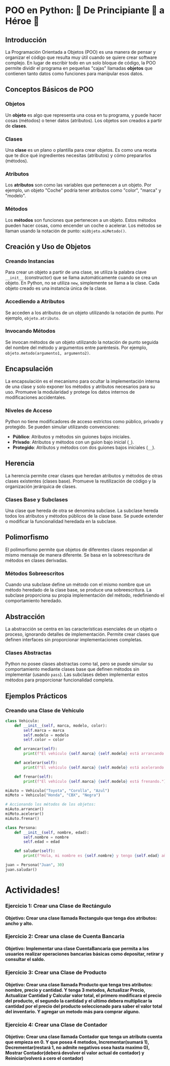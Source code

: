 # POO en Python: 🐍 De Principiante 👶 a Héroe 🦸

## Introducción
La Programación Orientada a Objetos (POO) es una manera de pensar y organizar el código que resulta muy útil cuando se quiere crear software complejo. En lugar de escribir todo en un solo bloque de código, la POO permite dividir el programa en pequeñas "cajas" llamadas **objetos** que contienen tanto datos como funciones para manipular esos datos.


## Conceptos Básicos de POO

### Objetos
Un **objeto** es algo que representa una cosa en tu programa, y puede hacer cosas (métodos) o tener datos (atributos). Los objetos son creados a partir de **clases**.

### Clases
Una **clase** es un plano o plantilla para crear objetos. Es como una receta que te dice qué ingredientes necesitas (atributos) y cómo prepararlos (métodos).

### Atributos
Los **atributos** son como las variables que pertenecen a un objeto. Por ejemplo, un objeto "Coche" podría tener atributos como "color", "marca" y "modelo".

### Métodos
Los **métodos** son funciones que pertenecen a un objeto. Estos métodos pueden hacer cosas, como encender un coche o acelerar. Los métodos se llaman usando la notación de punto: `miObjeto.miMetodo()`.

## Creación y Uso de Objetos

### Creando Instancias
Para crear un objeto a partir de una clase, se utiliza la palabra clave `__init__` (constructor) que se llama automáticamente cuando se crea un objeto. En Python, no se utiliza `new`, simplemente se llama a la clase. Cada objeto creado es una instancia única de la clase.

### Accediendo a Atributos
Se acceden a los atributos de un objeto utilizando la notación de punto. Por ejemplo, `objeto.atributo`.

### Invocando Métodos
Se invocan métodos de un objeto utilizando la notación de punto seguida del nombre del método y argumentos entre paréntesis. Por ejemplo, `objeto.metodo(argumento1, argumento2)`.

## Encapsulación
La encapsulación es el mecanismo para ocultar la implementación interna de una clase y solo exponer los métodos y atributos necesarios para su uso. Promueve la modularidad y protege los datos internos de modificaciones accidentales.

### Niveles de Acceso
Python no tiene modificadores de acceso estrictos como público, privado y protegido. Se pueden simular utilizando convenciones:

- **Público**: Atributos y métodos sin guiones bajos iniciales.
- **Privado**: Atributos y métodos con un guion bajo inicial (`_`).
- **Protegido**: Atributos y métodos con dos guiones bajos iniciales (`__`).

## Herencia
La herencia permite crear clases que heredan atributos y métodos de otras clases existentes (clases base). Promueve la reutilización de código y la organización jerárquica de clases.

### Clases Base y Subclases
Una clase que hereda de otra se denomina subclase. La subclase hereda todos los atributos y métodos públicos de la clase base. Se puede extender o modificar la funcionalidad heredada en la subclase.

## Polimorfismo
El polimorfismo permite que objetos de diferentes clases respondan al mismo mensaje de manera diferente. Se basa en la sobreescritura de métodos en clases derivadas.

### Métodos Sobreescritos
Cuando una subclase define un método con el mismo nombre que un método heredado de la clase base, se produce una sobreescritura. La subclase proporciona su propia implementación del método, redefiniendo el comportamiento heredado.

## Abstracción
La abstracción se centra en las características esenciales de un objeto o proceso, ignorando detalles de implementación. Permite crear clases que definen interfaces sin proporcionar implementaciones completas.

### Clases Abstractas
Python no posee clases abstractas como tal, pero se puede simular su comportamiento mediante clases base que definen métodos sin implementar (usando `pass`). Las subclases deben implementar estos métodos para proporcionar funcionalidad completa.

## Ejemplos Prácticos

### Creando una Clase de Vehículo

```python
class Vehiculo:
    def __init__(self, marca, modelo, color):
        self.marca = marca
        self.modelo = modelo
        self.color = color

    def arrancar(self):
        print(f"El vehículo {self.marca} {self.modelo} está arrancando.")

    def acelerar(self):
        print(f"El vehículo {self.marca} {self.modelo} está acelerando.")

    def frenar(self):
        print(f"El vehículo {self.marca} {self.modelo} está frenando.")

miAuto = Vehiculo("Toyota", "Corolla", "Azul")
miMoto = Vehiculo("Honda", "CBX", "Negra")

# Accionando los métodos de los objetos:
miAuto.arrancar()
miMoto.acelerar()
miAuto.frenar()

class Persona:
    def __init__(self, nombre, edad):
        self.nombre = nombre
        self.edad = edad

    def saludar(self):
        print(f"Hola, mi nombre es {self.nombre} y tengo {self.edad} años.")

juan = Persona("Juan", 30)
juan.saludar()
```
# Actividades!

### Ejercicio 1: Crear una Clase de Rectángulo
#### Objetivo: Crear una clase llamada Rectangulo que tenga dos atributos: ancho y alto.

### Ejercicio 2: Crear una clase de Cuenta Bancaria
#### Objetivo: Implementar una clase CuentaBancaria que permita a los usuarios realizar operaciones bancarias básicas como depositar, retirar y consultar el saldo.

### Ejercicio 3: Crear una Clase de Producto
#### Objetivo: Crear una clase llamada Producto que tenga tres atributos: nombre, precio y cantidad. Y tenga 3 metodos, Actualizar Precio, Actualizar Cantidad y Calcular valor total, el primero modificara el precio del producto, el segundo la cantidad y el ultimo debera multiplicar la cantidad por el precio del producto seleccionado para saber el valor total del inventario. Y agregar un metodo más para comprar alguno.

### Ejercicio 4: Crear una Clase de Contador
#### Objetivo: Crear una clase llamada Contador que tenga un atributo cuenta que empieza en 0. Y que posea 4 metodos, Incrementar(sumará 1), Decrementar(restará 1, no admite negativos osea hasta maximo 0), Mostrar Contador(deberá devolver el valor actual de contador) y Reiniciar(volverá a cero el contador)
